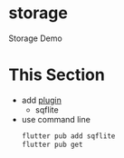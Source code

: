 # storage

Storage Demo

# This Section

- add [plugin](https://pub.dev/)
    - sqflite
- use command line
  ```bash
  flutter pub add sqflite
  flutter pub get
  ```
  
